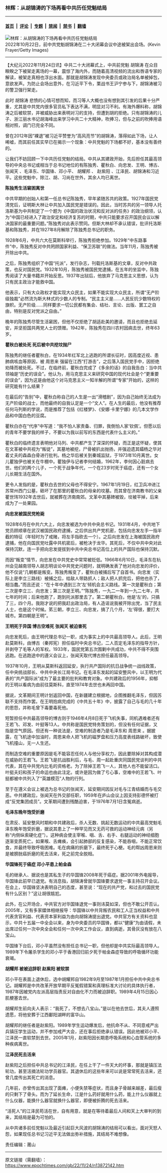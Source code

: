 ### 林辉：从胡锦涛的下场再看中共历任党魁结局

---

#### [首页](../../../..?n13872142) &nbsp;|&nbsp; [评论](../../../../../epoch-comment?n13872142) &nbsp;|&nbsp; [专题](../../../../../epoch-special?n13872142) &nbsp;|&nbsp; [禁闻](../../../../../epoch-news?n13872142) &nbsp;|&nbsp; [禁书](../../../../../books?n13872142) &nbsp;|&nbsp; [翻墙](https://github.com/gfw-breaker/nogfw/blob/master/README.md?n13872142)


<div><img alt="林辉：从胡锦涛的下场再看中共历任党魁结局" class="attachment-djy_600_400 size-djy_600_400 wp-post-image" src="https://i.epochtimes.com/assets/uploads/2022/10/id13854545-1323bbf1922ebd81825569721f6868c5@1200x1200.jpg"/>
<div class="caption">
 2022年10月22日，前中共党魁胡锦涛在二十大闭幕会议中途被架出会场。(Kevin Frayer/Getty Images)
</div></div><hr/><div class="post_content" id="artbody" itemprop="articleBody">
 <!-- article content begin -->
 <p>
  【大纪元2022年11月24日讯】中共二十大闭幕式上，中共前党魁
  <ok href="https://www.epochtimes.com/gb/tag/%E8%83%A1%E9%94%A6%E6%B6%9B.html">
   胡锦涛
  </ok>
  在众目睽睽之下被架走离场的一幕，震惊了海内外，而随着高清视频的流出和唇语专家的解读，被架走真相也浮出水面。那就是胡锦涛发现中央委员或政治局名单被掉包，意欲发声。为防止会场出意外，在习近平下令，栗战书王沪宁参与下，胡锦涛被习的警卫强行架走。
 </p>
 <p>
  此时
  <ok href="https://www.epochtimes.com/gb/tag/%E8%83%A1%E9%94%A6%E6%B6%9B.html">
   胡锦涛
  </ok>
  悲愤的心情可想而知，而习等人大概也没有想到其引发的后果十分严重，尤其是中共党内很多官员私下表达不满，明显对习不利。有海外爆料称，胡锦涛之后被软禁，并被威胁出来表明对习的支持，但遭到胡的拒绝。只有胡锦涛的儿子、浙江丽水书记胡海峰出来学习中共二十大精神，吹捧习，但与之前的吹捧用语相对照，调门已完全不同。
 </p>
 <p>
  曾在2012年因“裸退”被习近平赞誉为“高风亮节”的胡锦涛，落得如此下场，让人唏嘘，而其前任其实早已在揭示一个现象：中共党魁的下场都不好，基本没有善终的。
 </p>
 <p>
  让我们不妨回顾一下中共历任党魁的结局。中共从其建政开始，先后担任其最高领导的中央总书记或相当于总书记地位的有陈独秀、瞿秋白、向忠发、王明、博古、
  <ok href="https://www.epochtimes.com/gb/tag/%E5%BC%A0%E9%97%BB%E5%A4%A9.html">
   张闻天
  </ok>
  、毛泽东、华国锋、邓小平、
  <ok href="https://www.epochtimes.com/gb/tag/%E8%83%A1%E8%80%80%E9%82%A6.html">
   胡耀邦
  </ok>
  、
  <ok href="https://www.epochtimes.com/gb/tag/%E8%B5%B5%E7%B4%AB%E9%98%B3.html">
   赵紫阳
  </ok>
  、江泽民、胡锦涛和习近平。这些党魁中，除江、胡、习尚在世外，其余人均已离世。
 </p>
 <p>
  <strong>
   陈独秀生活窘困离世
  </strong>
 </p>
 <p>
  中共早期的创始人和第一任总书记陈独秀，早年紧随苏共的政策。1927年国民党清党后，证明斯大林让中共加入国民党是错误的。因此，当时苏共的另一领导人托洛斯基为中共制定了一个题为《中国的政治状况和反对派的任务》的政治纲领，认为“中国已经进入了政治安定和经济复苏的时期，中共只能要求召开国民会议以解决国家的最重要问题。”陈独秀对此表示赞同。但斯大林却不承认错误，批评托洛斯基和陈独秀，并在1927年8月解除了陈独秀总书记的职务。
 </p>
 <p>
  1928年6月，中共六大在莫斯科举行，陈独秀拒绝参加。1929年“中东路事件”中，陈独秀反对中共罔顾国家利益、“保卫苏联”的做法。当年11月，陈独秀被开除出中共。
 </p>
 <p>
  之后，陈独秀组织了中国“托派”，发行杂志，刊载托洛斯基的文章，反对中共政策，也反对国民党。1932年10月，陈独秀被国民党逮捕，在五年的坐监中，陈独秀阅读了大量书籍并开始反思。1937年出狱后，他放弃了马克思主义思想，认为只有民主政治才能救中国。
 </p>
 <p>
  他表示，只有大众政权才能实现大众民主，如果不能实现大众民主，所谓“无产阶级独裁”必然流为斯大林式的少数人的专制。“民主主义是……人民反抗少数特权的旗帜。无产阶级……同样要求一切公民都有集会、结社、言论、出版、罢工之自由，特别是反对党派之自由。”
 </p>
 <p>
  晚年的陈独秀尽管生活窘困，但他不仅拒绝了胡适赴美的邀请，而且也拒绝去延安，并坚拒国共两党人士的馈赠。1942年，陈独秀在四川农村因病去世，终年63岁。
 </p>
 <p>
  <strong>
   瞿秋白被处死
  </strong>
  <strong>
   死后被中共挖坟抛尸
  </strong>
 </p>
 <p>
  陈独秀的继任者瞿秋白，在1934年红军北上逃跑的所谓长征时，因高度近视、患肺病咳血等原因，被
  <ok href="https://www.epochtimes.com/gb/tag/%E5%91%A8%E6%81%A9%E6%9D%A5.html">
   周恩来
  </ok>
  强留在江西“打游击”，之后落入国民党手中，因拒绝劝降而被处死。不过，在临终前，瞿秋白完成了《多余的话》的自我告白：当中共领袖是“历史的误会”。他认为，用马克思主义来研究中国的现代社会是个“更重要的误会”，因为这是由他这个对马克思主义一知半解的所谓“专家”开始的，这样的研究能有什么结果？
 </p>
 <p>
  在最后的“告别”中，瞿秋白称自己的人生是一出“滑稽剧”，因为自己始终无法成为无产阶级的战士，而他最终的自我认定是一个“文人”。在人生的最后，他没有推荐任何马列斯的学说，而是推荐了包括《红楼梦》、《安娜‧卡里宁娜》的几本文学作品和中国白色的豆腐。
 </p>
 <p>
  瞿秋白亦在“代序”中写道：“我不怕人家责备、归罪，我倒怕人家‘钦佩’。但愿以后的青年不要学我的样子，不要以为我以前写的东西是代表什么主义的。”
 </p>
 <p>
  瞿秋白的临终遗言表明他对马列、中共都产生了深深的怀疑，而正是这怀疑，使其在文革被中共视为“叛徒”，其墓地被挖，尸骨被扒出抛扬，并强迫遗其孀杨之华对着丈夫的森森白骨进行批判。杨之华后被关到秦城监狱，于1973年10月离世。女儿瞿独伊也被关在牛棚中。瞿独伊与记者李何结婚，1962年，李何因心脏病去世。他们的两个儿子，一个死于战争年代，一个在23岁时死于癌症，还有一个女儿长期生活在国外。
 </p>
 <p>
  更令人发指的是，瞿秋白去世的父母也不得安宁。1967年1月19日，红卫兵冲进江苏常州西门公墓，砸坏了在那里的瞿秋白的母亲的坟墓。而其曾在济南教书的父亲瞿世玮1932年去世后，就被葬在济南南郊。文革中其墓碑被毁，坟被平掉，后来成为了一处果园。
 </p>
 <p>
  <strong>
   向忠发被国民党枪毙
  </strong>
 </p>
 <p>
  1928年6月在中共六大上，向忠发被选为中共中央总书记。1931年4月，中共地下党员顾顺章在武汉被国民政府逮捕，之后供出共产党机密，包括向忠发左手一指半截的特征（年轻时为了戒赌，将左手指砍去一个）。之后向忠发在上海被国民政府逮捕，他在向国民党吐露中共机密后，被枪决于龙华。其死后，不仅中共中央对此保持沉默，连一手把向忠发提拔到中共中央总书记高位上的共产国际也保持沉默。
 </p>
 <p>
  而因“叛变”情节，向忠发在中共党史中常常被贬低。1966年6月10日，毛泽东在杭州会见越南领导人胡志明谈论中共党史问题时，就明确发表了他对向忠发的评价，他不仅说“几朝都是叛变。陈独秀叛变了，瞿秋白被捕后写了自首书。向忠发（实际上是李立三路线）被捕之后，给敌人带路抓人；敌人把人抓完后，把他也杀了，相当蠢。”而且还说：“在十年中遇到三次‘左’倾机会主义路线。第一次是瞿秋白；第二次是李立三、向忠发；第三次是王明。”“陈独秀，一九二一年到一九二七年，共七年的时间；后来他跑了，跑到托派那里去了。第二朝瞿秋白，他是‘左’的，只搞了三，四个月。我刚才说的把我赶出政治局，有人造谣说我被开除出党，当了民主人士，也是这个时候。笫三朝，李立三、向忠发，搞了几个月，‘左’得很，要打大城市。第四朝是王明”。
 </p>
 <p>
  <strong>
   王明死于异国
  </strong>
  <strong>
   博古空难死
  </strong>
  <strong>
   <ok href="https://www.epochtimes.com/gb/tag/%E5%BC%A0%E9%97%BB%E5%A4%A9.html">
    张闻天
   </ok>
   被迫害死
  </strong>
 </p>
 <p>
  向忠发死后，由王明代理总书记一职，成为事实上的中共最高领导人。此后，王明赴莫斯科，由博古（秦邦宪）担任临时中央总书记，二人否定毛泽东的指导方针，并剥夺了毛等人的军权。1933年，国民党第五次围剿中共成功，中共不得不突围逃跑。在逃跑途中的遵义会议上，张闻天取代博古担任最高领导。
 </p>
 <p>
  1937年10月，王明从莫斯科返回延安，执行共产国际的抗日战争统一战线政策，任中央统战部长、中共中央长江局书记。在毛泽东发起的延安整风中，以王明为代表的“共产国际派”成为了最主要的批判和教育对象。中共建政后的1956年，抑郁的王明以看病为由前往莫斯科，直至1974年去世也未再回中国。
 </p>
 <p>
  据说，文革期间王明计划返回中国，在新疆建立根据地，企图推翻毛泽东，但因苏联不支持而作罢。在王明抱病完成的《中共五十年》中，披露了自己与毛的几十年的恩怨，并称毛曾下毒要毒死他。
 </p>
 <p>
  短暂担任中共最高领导的博古则于1946年4月8日死于飞机失事，同机遇难者还有王若飞、邓发、叶挺等13人。中共称是国民党特务策划的，但没有任何证据，又指是空气原因。但还有一种说法是，空难的制造者乃是毛泽东和
  <ok href="https://www.epochtimes.com/gb/tag/%E5%91%A8%E6%81%A9%E6%9D%A5.html">
   周恩来
  </ok>
  。据披露，在飞机途中加油时，周恩来命人把飞机的磁罗盘和压力高度表线路破坏，致使飞机撞山，无一人生还。
 </p>
 <p>
  而制造空难的重要原因是毛不能容忍任何人与他分享权力，因此要除掉对其构成潜在威胁的王若飞。王若飞是抗战胜利后，与毛、周一起赴重庆同国民党谈判的中共代表，其在中共党内比毛的资格老。为了除掉王若飞一人，其他人也不能留活口。叶挺夫妇和孩子的命运也由此注定。或许是因为做了亏心事，空难中的王若飞、叶挺都被中共列入了“英雄模范”人物的行列。
 </p>
 <p>
  至于在遵义会议上被选为总书记的张闻天，延安期间因反对毛与江青结婚而与毛交恶。中共建政后，张闻天在外交部任职，1959年在庐山会议上因支持彭德怀被打成“反党集团成员”。文革期间遭到残酷迫害，于1976年7月1日含冤病逝。
 </p>
 <p>
  <strong>
   毛泽东晚年饱受折磨
  </strong>
 </p>
 <p>
  在肃反、延安整风时期和中共建政后，杀人无数、挑起无数运动的中共最高党魁毛泽东晚年饱受折磨，据说其患上了一种罕见而又无药可救的运动神经元病（另称“内侧纵索硬化症”）。这种病会使主宰喉、咽、舌、右手、右腿运动的神经细胞逐渐变质死亡。如果喉、舌瘫痪，会引起肺部的反复感染，不能吞咽，不能正常饮食，并最终导致呼吸困难。毛在病痛的折磨下，最终死于心梗。毛的帮凶周恩来则是被膀胱癌折磨的死去活来，死之前完全脱相。
 </p>
 <p>
  <strong>
   华国锋死于癌症
  </strong>
  <strong>
   邓小平患上帕金森
  </strong>
 </p>
 <p>
  毛的继承人、据说也是其私生子的华国锋2008年死于癌症。据2001年外电报导，华国锋此前早已退党。有消息指，胡锦涛曾就华国锋要求退党一事主持召开会议。在会上，华国锋坚决表明自己的态度，甚至说：“现在的共产党，和过去的国民党有什么区别？”这让胡很尴尬。
 </p>
 <p>
  此外，在公开场合，中共官方对华国锋退党一事则讳莫如深，但也不敢公开否认。2005年，又有多家媒体相继报导：华国锋以中共背叛农民和工人正当权益和中共代表贪官利益、代表资本家利益为由向胡锦涛提出退党。中共官方有关资料也显示，中共十五届一中全会以来，身为中央委员的华国锋，都以“健康”为由请假，未出席过任何一次中央全会和任何一次中央工作会议，直到病逝，其骨灰没有放在八宝山。
 </p>
 <p>
  华国锋下台后，邓小平虽然没有担任总书记一职，但他却是中共实际最高领导人。1989年下令屠杀学生的邓小平于香港回归前夕死于帕金森症导致的呼吸循环功能衰竭。
 </p>
 <p>
  <strong>
   <ok href="https://www.epochtimes.com/gb/tag/%E8%83%A1%E8%80%80%E9%82%A6.html">
    胡耀邦
   </ok>
   被被迫辞职
  </strong>
  <strong>
   <ok href="https://www.epochtimes.com/gb/tag/%E8%B5%B5%E7%B4%AB%E9%98%B3.html">
    赵紫阳
   </ok>
   被软禁
  </strong>
 </p>
 <p>
  邓小平在表面上退休后，选中胡耀邦自1982年9月至1987年1月担任中共中央总书记。胡耀邦是中共改革开放早期平反冤假错案和真理标准大讨论的具体执行者，1987年因被党内左派高层指责反对自由化不力而被迫辞职。1989年4月15日因心肌梗塞去世。
 </p>
 <p>
  胡耀邦生前向夫人表示：“我死了，不想去八宝山。”是以在他去世后，其夫人遵照遗愿，将他安葬于江西鄱阳湖畔的富华山。
 </p>
 <p>
  胡耀邦的继任者是赵紫阳。1989年学生运动爆发后，他抗命不从、不同意戒严出兵镇压学生运动，并不参加戒严大会，还在事后拒绝承认错误。因此他被邓小平、江泽民一直软禁到去世。2005年1月，赵紫阳因长期患呼吸系统和心血管系统的多种疾病离世。
 </p>
 <p>
  <strong>
   江泽民死去活来
  </strong>
 </p>
 <p>
  赵紫阳之后担任中共总书记的江泽民，在任上干了一件天大的坏事，那就是镇压法轮功，甚至活摘法轮功学员器官。其退休后的这些年来可以说是常常死去活来，还曾几度传出其死亡的消息。
 </p>
 <p>
  几年前，亦曾传出其出现了面瘫，小便失禁等症状，而且身子骨越来越差，最后瘦的只剩下了骨头。而为了延长生命，江是什么药好就用什么药，能上什么仪器就上什么仪器，能换什么器官就换什么器官，即便被折腾的死去活来。
 </p>
 <p>
  “活死人”的江泽民苟活在世，自有用意，就是在等待着最后人间和天上大审判的到来，其结局是最为可怕的。
 </p>
 <p>
  从中共诸多前任党魁以及最近引起巨大风波的胡锦涛的结局可以看出，面对天怒人怨，如果现任总书记习近平无法做出弥补措施，其结局不难想像。
 </p>
 <p>
  责任编辑：莆山
 </p>
 <!-- article content end -->
 <div id="below_article_ad">
 </div>
</div>


---

原文链接（需翻墙）：https://www.epochtimes.com/gb/22/11/24/n13872142.htm
